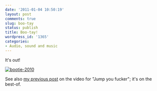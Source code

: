 ```yaml
---
date: '2011-01-04 10:50:19'
layout: post
comments: true
slug: boo-tay
status: publish
title: Boo-tay!
wordpress_id: '1365'
categories:
- Audio, sound and music
---
```


It's out!

[![bootie-2010](http://fnord.phfactor.net/wp-content/uploads/2011/01/bootie-2010-450x450.jpg)](http://www.bootiemashup.com/bestofbootie2010/)

See also [my previous post](http://fnord.phfactor.net/2010/10/01/killer-new-mashup-tune-and-video/) on the video for "Jump you fucker"; it's on the best-of.

